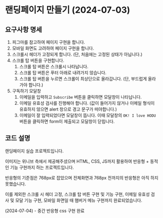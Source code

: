 # 랜딩페이지 만들기 (2024-07-03)

## 요구사항 명세

1. 피그마를 참고하여 페이지 구현을 합니다.
2. 모바일 화면도 고려하여 페이지 구현을 합니다.
3. 스크롤시 헤더가 고정되게 합니다. (단, 처음에는 고정된 상태가 아닙니다.)
4. 스크롤 탑 버튼을 구현합니다.
   1. 스크롤 탑 버튼은 스크롤시 나타납니다.
   2. 스크롤 탑 버튼은 푸터 아래로 내려가지 않습니다.
   3. 스크롤 탑 버튼을 누르면 스크롤이 최상단으로 올라갑니다. (단, 부드럽게 올라가야 합니다.)
5. 구독하기 모달창
   1. 이메일을 입력하고 `Subscribe` 버튼을 클릭하면 모달창이 나타납니다.
   2. 이메일 유효성 검사를 진행해야 합니다. (값이 들어가지 않거나 이메일 형식이 유효하지 않으면 alert 창으로 경고 문구가 떠야합니다.)
   3. 이메일이 잘 입력되었다면 모달창이 뜹니다. 이때 모달창의 `OK! I love HODU` 버튼을 클릭하면 form이 제출되고 모달창이 닫힙니다.

## 코드 설명

랜딩페이지 실습 프로젝트입니다.

이미지는 위니브 측에서 제공해주셨으며 HTML, CSS, JS까지 활용하여 반응형 + 동적인 기능 구현까지 하는 프로젝트입니다.

반응형의 기준점은 768px로 잡았으며 전체화면과 768px 전까지의 반응형은 아직 하지 못했습니다.

이를 제외한 스크롤 시 헤더 고정, 스크롤 탑 버튼 구현 및 기능 구현, 이메일 유효성 검사 및 모달 기능 구현, 모바일 화면일 때 햄버거 메뉴 구현까지 완료되었습니다.

(2024-07-04) - 중간 반응형 css 구현 완료
